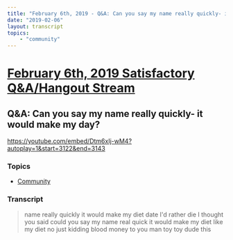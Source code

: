 ```yaml
---
title: "February 6th, 2019 - Q&A: Can you say my name really quickly- it would make my day?"
date: "2019-02-06"
layout: transcript
topics: 
    - "community"
---
```

# [February 6th, 2019 Satisfactory Q&A/Hangout Stream](../2019-02-06.md)
## Q&A: Can you say my name really quickly- it would make my day?
https://youtube.com/embed/Dtm6xIj-wM4?autoplay=1&start=3122&end=3143
### Topics
* [Community](../topics/community.md)

### Transcript

> name really quickly it would make my
> diet date I'd rather die
> I thought you said could you say my name
> real quick it would make my diet like my
> diet no just kidding
> blood money to you man toy toy dude this
